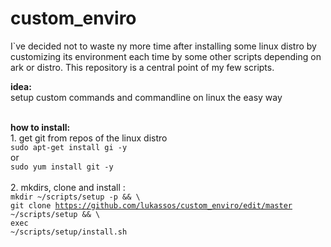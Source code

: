 # custom_enviro

I`ve decided not to waste ny more time after installing some linux distro by customizing its environment each time by some other scripts depending on ark or distro. This repository is a central point of my few scripts.  <br>

<b>idea:</b> <br>
setup custom commands and commandline on linux the easy way <br>
 <br>

<b>how to install: </b>  <br>
	1. get git from repos of the linux distro  <br>
		<code>sudo apt-get install gi -y </code><br>
				or <br>
		<code>sudo yum install git -y</code><br> 
		<br>
	2. mkdirs, clone and install : <br>
		<code>mkdir ~/scripts/setup -p && \ </code><br>
		<code>git clone https://github.com/lukassos/custom_enviro/edit/master ~/scripts/setup && \ </code><br>
		<code>exec ~/scripts/setup/install.sh</code><br>
